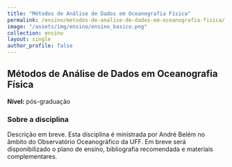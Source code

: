 ```yaml
---
title: "Métodos de Análise de Dados em Oceanografia Física"
permalink: /ensino/metodos-de-analise-de-dados-em-oceanografia-fisica/
image: "/assets/img/ensino/ensino_basico.png"
collection: ensino
layout: single
author_profile: false
---
```


## Métodos de Análise de Dados em Oceanografia Física

**Nível:** pós-graduação  


### Sobre a disciplina

Descrição em breve. Esta disciplina é ministrada por André Belém no âmbito do Observatório Oceanográfico da UFF. Em breve será disponibilizado o plano de ensino, bibliografia recomendada e materiais complementares.
